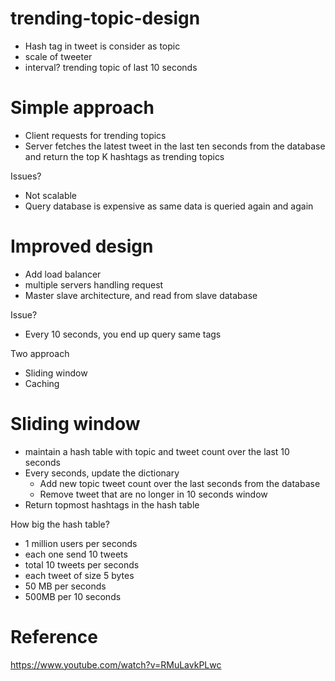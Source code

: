 # trending-topic-design
- Hash tag in tweet is consider as topic
- scale of tweeter 
- interval? trending topic of last 10 seconds
# Simple approach
- Client requests for trending topics
- Server fetches the latest tweet in the last ten seconds from the database and return the top K hashtags as trending topics

Issues?
- Not scalable
- Query database is expensive as same data is queried again and again
# Improved design
- Add load balancer
- multiple servers handling request
- Master slave architecture, and read from slave database

Issue?
- Every 10 seconds, you end up query same tags

Two approach
- Sliding window
- Caching
# Sliding window
- maintain a hash table with topic and tweet count over the last 10 seconds
- Every seconds, update the dictionary
    - Add new topic tweet count over the last seconds from the database
    - Remove tweet that are no longer in 10 seconds window
- Return topmost hashtags in the hash table

How big the hash table?
- 1 million users per seconds
- each one send 10 tweets
- total 10 tweets per seconds
- each tweet of size 5 bytes
- 50 MB per seconds
- 500MB per 10 seconds

# Reference
https://www.youtube.com/watch?v=RMuLavkPLwc
